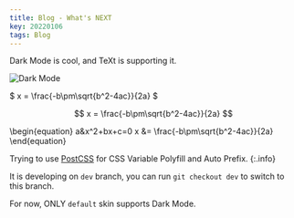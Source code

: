 ```yaml
---
title: Blog - What's NEXT
key: 20220106
tags: Blog
---
```


Dark Mode is cool, and TeXt is supporting it.

![Dark Mode](https://raw.githubusercontent.com/kitian616/jekyll-TeXt-theme/master/docs/assets/images/blog/dark-mode.gif)

$ x = \frac{-b\pm\sqrt{b^2-4ac}}{2a} $

$$ x = \frac{-b\pm\sqrt{b^2-4ac}}{2a} $$

\begin{equation}
a&x^2+bx+c=0
x &= \frac{-b\pm\sqrt{b^2-4ac}}{2a} 
\end{equation}

<!--more-->

Trying to use [PostCSS](https://github.com/postcss/postcss) for CSS Variable Polyfill and Auto Prefix.
{:.info}

It is developing on `dev` branch, you can run `git checkout dev` to switch to this branch.

For now, ONLY `default` skin supports Dark Mode.
